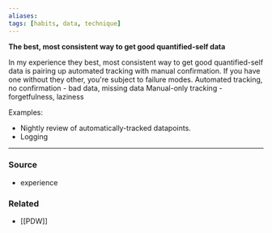 ```yaml
---
aliases: 
tags: [habits, data, technique]
---
```

**The best, most consistent way to get good quantified-self data**

In my experience they best, most consistent way to get good quantified-self data is pairing up automated tracking with manual confirmation. If you have one without they other, you're subject to failure modes.
Automated tracking, no confirmation - bad data, missing data
Manual-only tracking - forgetfulness, laziness

Examples:
- Nightly review of automatically-tracked datapoints.
- Logging 


---
### Source
- experience 
### Related
- [[PDW]] 